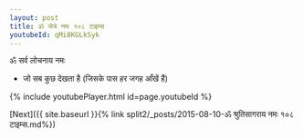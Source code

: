 ```yaml
---
layout: post
title: ॐ जेत्रे नमः १०८ टाइम्स
youtubeId: qMi8KGLkSyk
---
```

 
 
 ॐ सर्व लोचनाय नमः  
 
 -  जो सब कुछ देखता है (जिसके पास हर जगह आँखें हैं) 
 
  
 
  
 
 
 
 
 
 


{% include youtubePlayer.html id=page.youtubeId %}
 
[Next]({{ site.baseurl }}{% link  split2/_posts/2015-08-10-ॐ श्रुतिसागराय नमः १०८ टाइम्स.md%})
 
